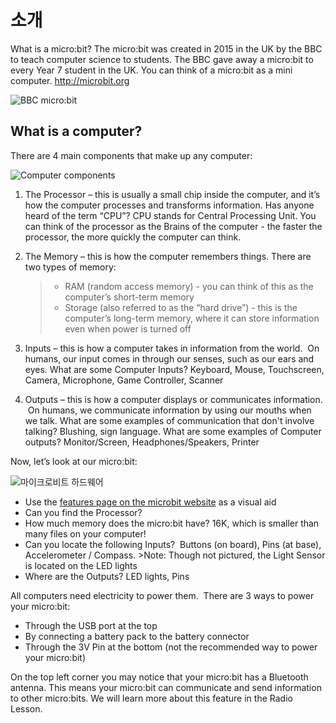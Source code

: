 # 소개

What is a micro:bit? The micro:bit was created in 2015 in the UK by the BBC to teach computer science to students. The BBC gave away a micro:bit to every Year 7 student in the UK. You can think of a micro:bit as a mini computer. http://microbit.org

![BBC micro:bit](/static/courses/csintro/algorithms/bbc-microbit.jpg)

## What is a computer?

There are 4 main components that make up any computer:

![Computer components](/static/courses/csintro/algorithms/cpu.png)

1. The Processor – this is usually a small chip inside the computer, and it’s how the computer processes and transforms information. Has anyone heard of the term “CPU”? CPU stands for Central Processing Unit. You can think of the processor as the Brains of the computer - the faster the processor, the more quickly the computer can think.

2. The Memory – this is how the computer remembers things. There are two types of memory:
    
    > * RAM (random access memory) - you can think of this as the computer’s short-term memory
    > * Storage (also referred to as the “hard drive”) - this is the computer’s long-term memory, where it can store information even when power is turned off

3. Inputs – this is how a computer takes in information from the world.  On humans, our input comes in through our senses, such as our ears and eyes. What are some Computer Inputs? Keyboard, Mouse, Touchscreen, Camera, Microphone, Game Controller, Scanner

4. Outputs – this is how a computer displays or communicates information.  On humans, we communicate information by using our mouths when we talk. What are some examples of communication that don't involve talking? Blushing, sign language. What are some examples of Computer outputs? Monitor/Screen, Headphones/Speakers, Printer

Now, let’s look at our micro:bit:

![마이크로비트 하드웨어](/static/courses/csintro/algorithms/microbit-hardware.png)

* Use the [features page on the microbit website](http://microbit.org/guide/features/) as a visual aid
* Can you find the Processor?
* How much memory does the micro:bit have? 16K, which is smaller than many files on your computer!
* Can you locate the following Inputs?  Buttons (on board), Pins (at base), Accelerometer / Compass. >Note: Though not pictured, the Light Sensor is located on the LED lights
* Where are the Outputs? LED lights, Pins

All computers need electricity to power them.  There are 3 ways to power your micro:bit:

* Through the USB port at the top
* By connecting a battery pack to the battery connector
* Through the 3V Pin at the bottom (not the recommended way to power your micro:bit)

On the top left corner you may notice that your micro:bit has a Bluetooth antenna. This means your micro:bit can communicate and send information to other micro:bits. We will learn more about this feature in the Radio Lesson.